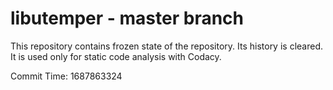 # libutemper - master branch

This repository contains frozen state of the repository.
Its history is cleared. It is used only for static code
analysis with Codacy.

Commit Time: 1687863324